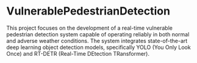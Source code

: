 # VulnerablePedestrianDetection
This project focuses on the development of a real-time vulnerable pedestrian detection system capable of operating reliably in both normal and adverse weather conditions. The system integrates state-of-the-art deep learning object detection models, specifically YOLO (You Only Look Once) and RT-DETR (Real-Time DEtection TRansformer).
